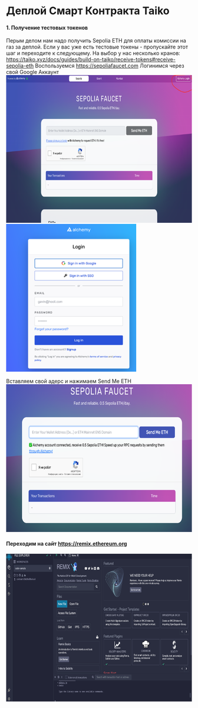 # Деплой Смарт Контракта Taiko


#### 1. Получение тестовых токенов
Перым делом нам надо получить Sepolia ETH для оплаты комиссии на газ за деплой. Если у вас уже есть тестовые токены - пропускайте этот шаг и переходите к следующему.
На выбор у нас несколько кранов:
https://taiko.xyz/docs/guides/build-on-taiko/receive-tokens#receive-sepolia-eth
Воспользуемся https://sepoliafaucet.com
Логинимся через свой Google Аккаунт
<img src="img/Taiko_SC_Login_Alchemy.png" width="auto" height="400px">
<img src="img/Taiko_SC_Login_Alchemy_Google.png" width="auto" height="400px">

Вставляем свой адерс и нажимаем Send Me ETH
<img src="img/Taiko_SC_Enter_Address.png" width="auto" height="400px">





#### Переходим на сайт https://remix.ethereum.org
<img src="img/Taiko_SC_1.png" width="auto" height="400px">

#### 
